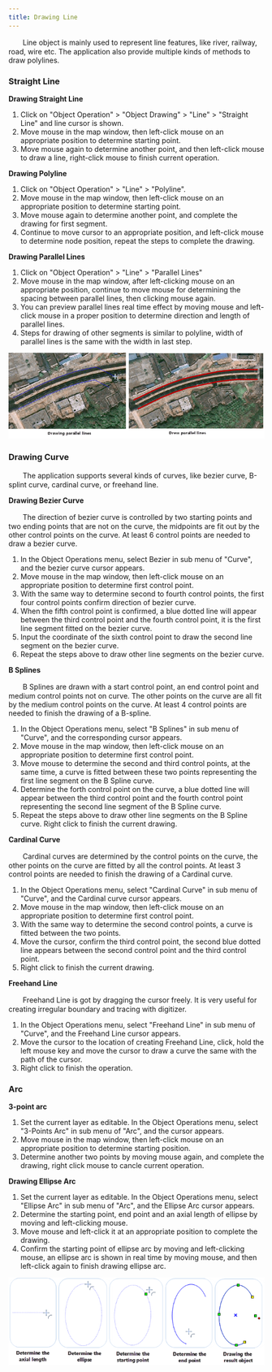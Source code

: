 ```yaml
---
title: Drawing Line
---
```


　　Line object is mainly used to represent line features, like river, railway, road, wire etc. The application also provide multiple kinds of methods to draw polylines. 

### Straight Line

**Drawing Straight Line**

1.  Click on "Object Operation" > "Object Drawing" > "Line" > "Straight Line" and line cursor is shown. 
2.  Move mouse in the map window, then left-click mouse on an appropriate position to determine starting point.
3.  Move mouse again to determine another point, and then left-click mouse to draw a line, right-click mouse to finish current operation.


**Drawing Polyline**

1. Click on "Object Operation" > "Line" > "Polyline".
2. Move mouse in the map window, then left-click mouse on an appropriate position to determine starting point.
3. Move mouse again to determine another point, and complete the drawing for first segment.
4. Continue to move cursor to an appropriate position, and left-click mouse to determine node position, repeat the steps to complete the drawing.


**Drawing Parallel Lines**

1.  Click on "Object Operation" > "Line" > "Parallel Lines"
2. Move mouse in the map window, after left-clicking mouse on an appropriate position, continue to move mouse for determining the spacing between parallel lines, then clicking mouse again.
3. You can preview parallel lines real time effect by moving mouse and left-click mouse in a proper position to determine direction and length of parallel lines.
4. Steps for drawing of other segments is similar to polyline, width of parallel lines is the same with the width in last step.

![](img/Parallel.png)

### Drawing Curve

　　The application supports several kinds of curves, like bezier curve, B-splint curve, cardinal curve, or freehand line.

**Drawing Bezier Curve**

　　The direction of bezier curve is controlled by two starting points and two ending points that are not on the curve, the midpoints are fit out by the other control points on the curve. At least 6 control points are needed to draw a bezier curve.

1.  In the Object Operations menu, select Bezier in sub menu of "Curve", and the bezier curve cursor appears.
2.  Move mouse in the map window, then left-click mouse on an appropriate position to determine first control point.
3.  With the same way to determine second to fourth control points, the first four control points confirm direction of bezier curve.
4.  When the fifth control point is confirmed, a blue dotted line will appear between the third control point and the fourth control point, it is the first line segment fitted on the bezier curve.
5.  Input the coordinate of the sixth control point to draw the second line segment on the bezier curve.
6.  Repeat the steps above to draw other line segments on the bezier curve.

**B Splines**

　　B Splines are drawn with a start control point, an end control point and medium control points not on curve. The other points on the curve are all fit by the medium control points on the curve. At least 4 control points are needed to finish the drawing of a B-spline.

1.  In the Object Operations menu, select "B Splines" in sub menu of "Curve", and the corresponding cursor appears.
2.  Move mouse in the map window, then left-click mouse on an appropriate position to determine first control point.
3.  Move mouse to determine the second and third control points, at the same time, a curve is fitted between these two points representing the first line segment on the B Spline curve.
4.  Determine the forth control point on the curve, a blue dotted line will appear between the third control point and the fourth control point representing the second line segment of the B Spline curve.
5.  Repeat the steps above to draw other line segments on the B Spline curve. Right click to finish the current drawing.

**Cardinal Curve**

　　Cardinal curves are determined by the control points on the curve, the other points on the curve are fitted by all the control points. At least 3 control points are needed to finish the drawing of a Cardinal curve.

1.  In the Object Operations menu, select "Cardinal Curve" in sub menu of "Curve", and the Cardinal curve cursor appears.
2.  Move mouse in the map window, then left-click mouse on an appropriate position to determine first control point.
3.  With the same way to determine the second control points, a curve is fitted between the two points.
4.  Move the cursor, confirm the third control point, the second blue dotted line appears between the second control point and the third control point.
5.  Right click to finish the current drawing.

**Freehand Line**

　　Freehand Line is got by dragging the cursor freely. It is very useful for creating irregular boundary and tracing with digitizer.

1.  In the Object Operations menu, select "Freehand Line" in sub menu of "Curve", and the Freehand Line cursor appears.
2.  Move the cursor to the location of creating Freehand Line, click, hold the left mouse key and move the cursor to draw a curve the same with the path of the cursor.
3.  Right click to finish the operation.

### Arc

**3-point arc**


1.  Set the current layer as editable. In the Object Operations menu, select "3-Points Arc" in sub menu of "Arc", and the cursor appears.
2.  Move mouse in the map window, then left-click mouse on an appropriate position to determine starting position.
3.  Determine another two points by moving mouse again, and complete the drawing, right click mouse to cancle current operation. 


**Drawing Ellipse Arc**

1.  Set the current layer as editable. In the Object Operations menu, select "Ellipse Arc" in sub menu of "Arc", and the Ellipse Arc cursor appears.
2.  Determine the starting point, end point and an axial length of ellipse by moving and left-clicking mouse.
3.  Move mouse and left-click it at an appropriate position to complete the drawing.
4.  Confirm the starting point of ellipse arc by moving and left-clicking mouse, an ellipse arc is shown in real time by moving mouse, and then left-click again to finish drawing ellipse arc.

![alt Drawing Ellipse Arc](img/DrawArc.png)
